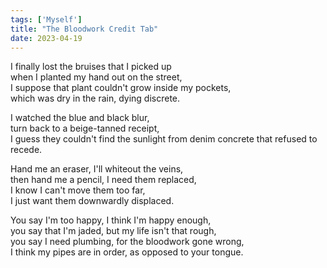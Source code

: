 ```yaml
---
tags: ['Myself']
title: "The Bloodwork Credit Tab"
date: 2023-04-19
---
```


I finally lost the bruises that I picked up  
when I planted my hand out on the street,  
I suppose that plant couldn't grow inside my pockets,  
which was dry in the rain, dying discrete.

I watched the blue and black blur,  
turn back to a beige-tanned receipt,  
I guess they couldn't find the sunlight
from denim concrete that refused to recede.

Hand me an eraser, I'll whiteout the veins,  
then hand me a pencil, I need them replaced,  
I know I can't move them too far,  
I just want them downwardly displaced.

You say I'm too happy, I think I'm happy enough,  
you say that I'm jaded, but my life isn't that rough,  
you say I need plumbing, for the bloodwork gone wrong,  
I think my pipes are in order, as opposed to your tongue.
